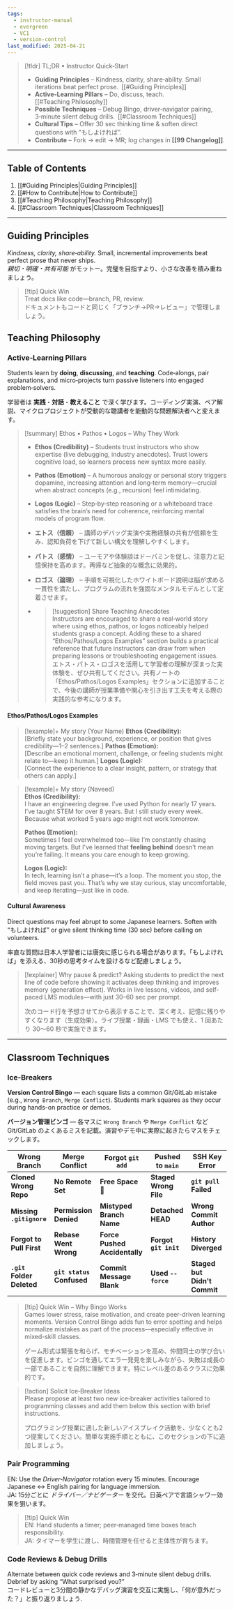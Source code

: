 ```yaml
---
tags:
  - instructor-manual
  - evergreen
  - VC1
  - version-control
last_modified: 2025-04-21
---
```


> [!tldr] TL;DR • Instructor Quick‑Start  
> - **Guiding Principles** – Kindness, clarity, share‑ability. Small iterations beat perfect prose. [[#Guiding Principles]]  
> - **Active‑Learning Pillars** – Do, discuss, teach. [[#Teaching Philosophy]]  
> - **Possible Techniques** – Debug Bingo, driver‑navigator pairing, 3‑minute silent debug drills. [[#Classroom Techniques]]  
> - **Cultural Tips** – Offer 30 sec thinking time & soften direct questions with “もしよければ”.  
> - **Contribute** – Fork → edit → MR; log changes in **[[99 Changelog]]**.

---

## Table of Contents
1. [[#Guiding Principles|Guiding Principles]]  
2. [[#How to Contribute|How to Contribute]]  
3. [[#Teaching Philosophy|Teaching Philosophy]]  
4. [[#Classroom Techniques|Classroom Techniques]]  

---

## Guiding Principles
*Kindness, clarity, share‑ability.* Small, incremental improvements beat perfect prose that never ships.  
*親切・明確・共有可能* がモットー。完璧を目指すより、小さな改善を積み重ねましょう。

> [!tip] Quick Win  
> Treat docs like code—branch, PR, review.  
> ドキュメントもコードと同じく「ブランチ→PR→レビュー」で管理しましょう。 

## Teaching Philosophy 
### Active‑Learning Pillars
Students learn by **doing**, **discussing**, and **teaching**. Code‑alongs, pair explanations, and micro‑projects turn passive listeners into engaged problem‑solvers.  

学習者は **実践**・**対話**・**教えること** で深く学びます。コーディング実演、ペア解説、マイクロプロジェクトが受動的な聴講者を能動的な問題解決者へと変えます。

> [!summary] Ethos • Pathos • Logos – Why They Work  
>
> - **Ethos (Credibility)** – Students trust instructors who show expertise (live debugging, industry anecdotes). Trust lowers cognitive load, so learners process new syntax more easily.  
> - **Pathos (Emotion)** – A humorous analogy or personal story triggers dopamine, increasing attention and long‑term memory—crucial when abstract concepts (e.g., recursion) feel intimidating.  
> - **Logos (Logic)** – Step‑by‑step reasoning or a whiteboard trace satisfies the brain’s need for coherence, reinforcing mental models of program flow.  
>  
>
> - **エトス（信頼）** – 講師のデバッグ実演や実務経験の共有が信頼を生み、認知負荷を下げて新しい構文を理解しやすくします。  
> - **パトス（感情）** – ユーモアや体験談はドーパミンを促し、注意力と記憶保持を高めます。再帰など抽象的な概念に効果的。  
> - **ロゴス（論理）** – 手順を可視化したホワイトボード説明は脳が求める一貫性を満たし、プログラムの流れを強固なメンタルモデルとして定着させます。  
> - > [!suggestion] Share Teaching Anecdotes  
>  Instructors are encouraged to share a real‑world story where using ethos, pathos, or logos noticeably helped students grasp a concept. Adding these to a shared “Ethos/Pathos/Logos Examples” section builds a practical reference that future instructors can draw from when preparing lessons or troubleshooting engagement issues.  
>  エトス・パトス・ロゴスを活用して学習者の理解が深まった実体験を、ぜひ共有してください。共有ノートの「Ethos/Pathos/Logos Examples」セクションに追加することで、今後の講師が授業準備や関心を引き出す工夫を考える際の実践的な参考になります。
#### Ethos/Pathos/Logos Examples

> [!example]+ My story (Your Name)
> **Ethos (Credibility):**  
> [Briefly state your background, experience, or position that gives credibility—1–2 sentences.]
**Pathos (Emotion):**  
> [Describe an emotional moment, challenge, or feeling students might relate to—keep it human.]
**Logos (Logic):**  
> [Connect the experience to a clear insight, pattern, or strategy that others can apply.]

> [!example]+ My story (Naveed)  
> **Ethos (Credibility):**  
> I have an engineering degree. I’ve used Python for nearly 17 years. I’ve taught STEM for over 8 years. But I still study every week. Because what worked 5 years ago might not work tomorrow.  
>  
> **Pathos (Emotion):**  
> Sometimes I feel overwhelmed too—like I’m constantly chasing moving targets. But I’ve learned that **feeling behind** doesn’t mean you’re failing. It means you care enough to keep growing.  
>  
> **Logos (Logic):**  
> In tech, learning isn’t a phase—it’s a loop. The moment you stop, the field moves past you. That’s why we stay curious, stay uncomfortable, and keep iterating—just like in code.

#### Cultural Awareness
Direct questions may feel abrupt to some Japanese learners. Soften with “もしよければ” or give silent thinking time (30 sec) before calling on volunteers.  

率直な質問は日本人学習者には唐突に感じられる場合があります。「もしよければ」を添える、30秒の思考タイムを設けるなど配慮しましょう。  

> [!explainer] Why pause & predict?
>  Asking students to predict the next line of code before showing it activates deep thinking and improves memory (generation effect). Works in live lessons, videos, and self-paced LMS modules—with just 30–60 sec per prompt.  
> 
> 次のコード行を予想させてから表示することで、深く考え、記憶に残りやすくなります（生成効果）。ライブ授業・録画・LMS でも使え、1 回あたり 30～60 秒で実施できます。  
---

## Classroom Techniques 
### Ice‑Breakers  
**Version Control Bingo** — each square lists a common Git/GitLab mistake (e.g., `Wrong Branch`, `Merge Conflict`). Students mark squares as they occur during hands-on practice or demos.  

**バージョン管理ビンゴ** — 各マスに `Wrong Branch` や `Merge Conflict` など Git/GitLab のよくあるミスを記載。演習やデモ中に実際に起きたらマスをチェックします。

| **Wrong Branch**          | **Merge Conflict**        | **Forgot `git add`**          | **Pushed to `main`**  | **SSH Key Error**            |
| ------------------------- | ------------------------- | ----------------------------- | --------------------- | ---------------------------- |
| **Cloned Wrong Repo**     | **No Remote Set**         | **Free Space 🔧**             | **Staged Wrong File** | **`git pull` Failed**        |
| **Missing `.gitignore`**  | **Permission Denied**     | **Mistyped Branch Name**      | **Detached HEAD**     | **Wrong Commit Author**      |
| **Forgot to Pull First**  | **Rebase Went Wrong**     | **Force Pushed Accidentally** | **Forgot `git init`** | **History Diverged**         |
| **`.git` Folder Deleted** | **`git status` Confused** | **Commit Message Blank**      | **Used `--force`**    | **Staged but Didn't Commit** |

> [!tip] Quick Win – Why Bingo Works  
> Games lower stress, raise motivation, and create peer-driven learning moments. Version Control Bingo adds fun to error spotting and helps normalize mistakes as part of the process—especially effective in mixed-skill classes.  
> 
> ゲーム形式は緊張を和らげ、モチベーションを高め、仲間同士の学び合いを促進します。ビンゴを通してエラー発見を楽しみながら、失敗は成長の一部であることを自然に理解できます。特にレベル差のあるクラスに効果的です。

> [!action] Solicit Ice‑Breaker Ideas  
>Please propose at least two new ice‑breaker activities tailored to programming classes and add them below this section with brief instructions.  
>
> プログラミング授業に適した新しいアイスブレイク活動を、少なくとも2つ提案してください。簡単な実施手順とともに、このセクションの下に追加しましょう。
### Pair Programming
EN: Use the *Driver‑Navigator* rotation every 15 minutes. Encourage Japanese ↔ English pairing for language immersion.  
JA: 15分ごとに *ドライバー／ナビゲーター* を交代。日英ペアで言語シャワー効果を狙います。

> [!tip] Quick Win  
> EN: Hand students a timer; peer‑managed time boxes teach responsibility.  
> JA: タイマーを学生に渡し、時間管理を任せると主体性が育ちます。

### Code Reviews & Debug Drills
Alternate between quick code reviews and 3‑minute silent debug drills. Debrief by asking “What surprised you?”  
コードレビューと3分間の静かなデバッグ演習を交互に実施し、「何が意外だった？」と振り返りましょう.
